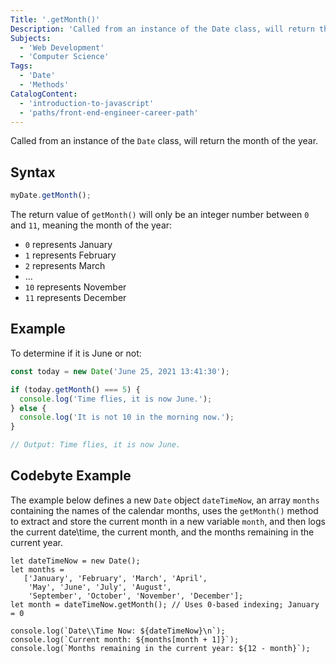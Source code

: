 ```yaml
---
Title: '.getMonth()'
Description: 'Called from an instance of the Date class, will return the month of the year.'
Subjects:
  - 'Web Development'
  - 'Computer Science'
Tags:
  - 'Date'
  - 'Methods'
CatalogContent:
  - 'introduction-to-javascript'
  - 'paths/front-end-engineer-career-path'
---
```


Called from an instance of the `Date` class, will return the month of the year.

## Syntax

```js
myDate.getMonth();
```

The return value of `getMonth()` will only be an integer number between `0` and `11`, meaning the month of the year:

- `0` represents January
- `1` represents February
- `2` represents March
- ...
- `10` represents November
- `11` represents December

## Example

To determine if it is June or not:

```js
const today = new Date('June 25, 2021 13:41:30');

if (today.getMonth() === 5) {
  console.log('Time flies, it is now June.');
} else {
  console.log('It is not 10 in the morning now.');
}

// Output: Time flies, it is now June.
```

## Codebyte Example

The example below defines a new `Date` object `dateTimeNow`, an array `months` containing the names of the calendar months, uses the `getMonth()` method to extract and store the current month in a new variable `month`, and then logs the current date\time, the current month, and the months remaining in the current year.

```codebyte/javascript
let dateTimeNow = new Date();
let months = 
   ['January', 'February', 'March', 'April', 
    'May', 'June', 'July', 'August', 
    'September', 'October', 'November', 'December'];
let month = dateTimeNow.getMonth(); // Uses 0-based indexing; January = 0

console.log(`Date\\Time Now: ${dateTimeNow}\n`);
console.log(`Current month: ${months[month + 1]}`);
console.log(`Months remaining in the current year: ${12 - month}`);
```
